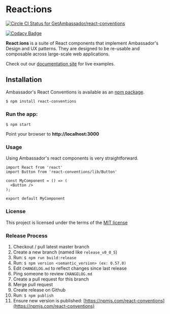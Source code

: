 # React:ions

[ ![Circle CI Status for GetAmbassador/react-conventions](https://circleci.com/gh/GetAmbassador/react-conventions.svg?style=shield&circle-token=d8458a09c88aa541c37a7d45b471f48c14cb6a71)](https://circleci.com/)

[![Codacy Badge](https://api.codacy.com/project/badge/Grade/e8a2a7c1977a4bc480defb75d598d4f1)](https://www.codacy.com?utm_source=github.com&amp;utm_medium=referral&amp;utm_content=GetAmbassador/react-conventions&amp;utm_campaign=Badge_Grade)

**React:ions** is a suite of React components that implement Ambassador's Design and UX patterns. They are designed to be re-usable and composable across large-scale web applications.

Check out our [documentation site](http://react-conventions.herokuapp.com/) for live examples.

## Installation
Ambassador's React Conventions is available as an [npm package](https://npmjs.com/react-conventions).

`$ npm install react-conventions`

### Run the app:
`$ npm start`

Point your browser to **http://localhost:3000**

### Usage
Using Ambassador's react components is very straightforward.

	import React from 'react'
	import Button from 'react-conventions/lib/Button'

	const MyComponent = () => (
	  <Button />
	);

	export default MyComponent

### License
This project is licensed under the terms of the [MIT license](license)

### Release Process
1. Checkout / pull latest master branch
2. Create a new branch (named like `release_v0_0_5`)
3. Run: `$ npm run build:release`
4. Run: `$ npm version <semantic_version> (ex: 0.57.0)`
5. Edit `CHANGELOG.md` to reflect changes since last release
6. Ping someone to review `CHANGELOG.md`
3. Create a pull request for this branch
7. Merge pull request
8. Create release on Github
9. Run: `$ npm publish`
10. Ensure new version is published: [https://npmjs.com/react-conventions](https://npmjs.com/react-conventions)
